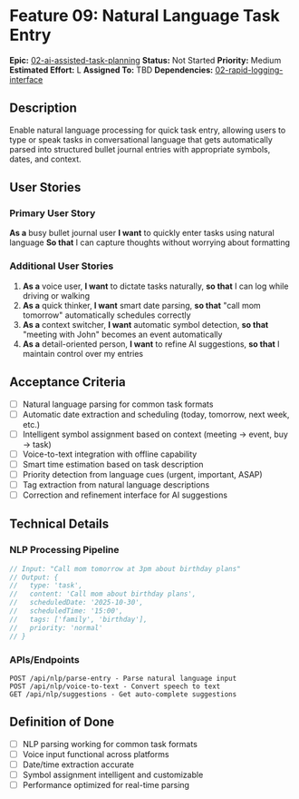 # Feature 09: Natural Language Task Entry

**Epic:** [02-ai-assisted-task-planning](../epics/02-ai-assisted-task-planning.md)
**Status:** Not Started
**Priority:** Medium
**Estimated Effort:** L
**Assigned To:** TBD
**Dependencies:** [02-rapid-logging-interface](02-rapid-logging-interface.md)

## Description

Enable natural language processing for quick task entry, allowing users to type or speak tasks in conversational language that gets automatically parsed into structured bullet journal entries with appropriate symbols, dates, and context.

## User Stories

### Primary User Story
**As a** busy bullet journal user
**I want** to quickly enter tasks using natural language
**So that** I can capture thoughts without worrying about formatting

### Additional User Stories
1. **As a** voice user, **I want** to dictate tasks naturally, **so that** I can log while driving or walking
2. **As a** quick thinker, **I want** smart date parsing, **so that** "call mom tomorrow" automatically schedules correctly
3. **As a** context switcher, **I want** automatic symbol detection, **so that** "meeting with John" becomes an event automatically
4. **As a** detail-oriented person, **I want** to refine AI suggestions, **so that** I maintain control over my entries

## Acceptance Criteria

- [ ] Natural language parsing for common task formats
- [ ] Automatic date extraction and scheduling (today, tomorrow, next week, etc.)
- [ ] Intelligent symbol assignment based on context (meeting → event, buy → task)
- [ ] Voice-to-text integration with offline capability
- [ ] Smart time estimation based on task description
- [ ] Priority detection from language cues (urgent, important, ASAP)
- [ ] Tag extraction from natural language descriptions
- [ ] Correction and refinement interface for AI suggestions

## Technical Details

### NLP Processing Pipeline
```javascript
// Input: "Call mom tomorrow at 3pm about birthday plans"
// Output: {
//   type: 'task',
//   content: 'Call mom about birthday plans',
//   scheduledDate: '2025-10-30',
//   scheduledTime: '15:00',
//   tags: ['family', 'birthday'],
//   priority: 'normal'
// }
```

### APIs/Endpoints
```
POST /api/nlp/parse-entry - Parse natural language input
POST /api/nlp/voice-to-text - Convert speech to text
GET /api/nlp/suggestions - Get auto-complete suggestions
```

## Definition of Done

- [ ] NLP parsing working for common task formats
- [ ] Voice input functional across platforms
- [ ] Date/time extraction accurate
- [ ] Symbol assignment intelligent and customizable
- [ ] Performance optimized for real-time parsing